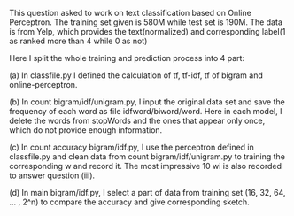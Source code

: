 This question asked to work on text classification based on Online Perceptron. The training set given is 580M while test set is 190M.
The data is from Yelp, which provides the text(normalized) and corresponding label(1 as ranked more than 4 while 0 as not)

Here I split the whole training and prediction process into 4 part: 


(a) In classfile.py I defined the calculation of tf, tf-idf, tf of bigram and online-perceptron.

(b) In count bigram/idf/unigram.py, I input the original data set and save the frequency of each word
as file idfword/biword/word. Here in each model, I delete the words from stopWords and the ones that appear only once, which
do not provide enough information.

(c) In count accuracy bigram/idf.py, I use the perceptron defined in classfile.py and clean data from count bigram/idf/unigram.py to training the corresponding w and record it. The most impressive
10 wi is also recorded to answer question (iii).

(d) In main bigram/idf.py, I select a part of data from training set (16, 32, 64, ... , 2^n) to compare
the accuracy and give corresponding sketch.
